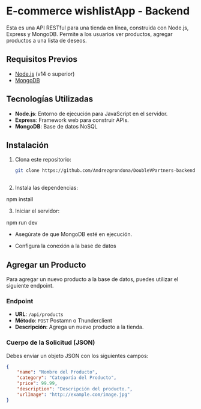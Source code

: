 # E-commerce wishlistApp - Backend

Esta es una API RESTful para una tienda en línea, construida con Node.js, Express y MongoDB. Permite a los usuarios ver productos, agregar productos a una lista de deseos.

## Requisitos Previos

- [Node.js](https://nodejs.org/) (v14 o superior)
- [MongoDB](https://www.mongodb.com/) 



## Tecnologías Utilizadas

- **Node.js**: Entorno de ejecución para JavaScript en el servidor.
- **Express**: Framework web para construir APIs.
- **MongoDB**: Base de datos NoSQL 

## Instalación

1. Clona este repositorio:

   ```bash
   git clone https://github.com/Andrezgrondona/DoubleVPartners-backend.git
 

2. Instala las dependencias:

npm install

3. Iniciar el servidor:

npm run dev

- Asegúrate de que MongoDB esté en ejecución. 

- Configura la conexión a la base de datos 

## Agregar un Producto

Para agregar un nuevo producto a la base de datos, puedes utilizar el siguiente endpoint.

### Endpoint

- **URL**: `/api/products`
- **Método**: `POST` Postamn o Thunderclient
- **Descripción**: Agrega un nuevo producto a la tienda.

### Cuerpo de la Solicitud (JSON)

Debes enviar un objeto JSON con los siguientes campos:

```json
{
    "name": "Nombre del Producto",
    "category": "Categoría del Producto",
    "price": 99.99,
    "description": "Descripción del producto.",
    "urlImage": "http://example.com/image.jpg"
}


